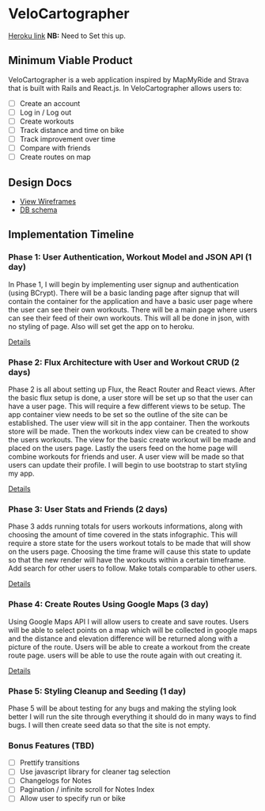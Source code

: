# VeloCartographer

[Heroku link][heroku] **NB:** Need to Set this up.

[heroku]: http://www.herokuapp.com

## Minimum Viable Product

VeloCartographer is a web application inspired by MapMyRide and Strava that is
built with Rails and React.js. In VeloCartographer allows users to:

<!-- This is a Markdown checklist. Use it to keep track of your progress! -->

- [ ] Create an account
- [ ] Log in / Log out
- [ ] Create workouts
- [ ] Track distance and time on bike
- [ ] Track improvement over time
- [ ] Compare with friends
- [ ] Create routes on map

## Design Docs
* [View Wireframes][view]
* [DB schema][schema]

[view]: ./docs/views.md
[schema]: ./docs/schema.md

## Implementation Timeline

### Phase 1: User Authentication, Workout Model and JSON API (1 day)

In Phase 1, I will begin by implementing user signup and authentication (using
BCrypt). There will be a basic landing page after signup that will contain the
container for the application and have a basic user page where the user can
see their own workouts. There will be a main page where users can see their
feed of their own workouts. This will all be done in json, with no styling of
page. Also will set get the app on to heroku.

[Details][phase-one]

### Phase 2: Flux Architecture with User and Workout CRUD (2 days)

Phase 2 is all about setting up Flux, the React Router and React views. After
the basic flux setup is done, a user store will be set up so that the user can
have a user page. This will require a few different views to be setup. The app container view needs to be set so the outline of the site can be established.
The user view will sit in the app container. Then the workouts store will be
made. Then the workouts index view can be created to show the users workouts.
The view for the basic create workout will be made and placed on the users
page. Lastly the users feed on the home page will combine workouts for friends
and user. A user view will be made so that users can update their profile.
I will begin to use bootstrap to start styling my app.

[Details][phase-two]

### Phase 3: User Stats and Friends (2 days)

Phase 3 adds running totals for users workouts informations, along with
choosing the amount of time covered in the stats infographic. This will require
a store state for the users workout totals to be made that will show on the
users page. Choosing the time frame will cause this state to update so that
the new render will have the workouts within a certain timeframe. Add search
for other users to follow. Make totals comparable to other users.

[Details][phase-three]

### Phase 4: Create Routes Using Google Maps (3 day)

Using Google Maps API I will allow users to create and save routes. Users will
be able to select points on a map which will be collected in google maps and
the distance and elevation difference will be returned along with a picture of
the route. Users will be able to create a workout from the create route page.
users will be able to use the route again with out creating it.

[Details][phase-four]

### Phase 5: Styling Cleanup and Seeding (1 day)

Phase 5 will be about testing for any bugs and making the styling look better
I will run the site through everything it should do in many ways to find bugs.
I will then create seed data so that the site is not empty.


### Bonus Features (TBD)
- [ ] Prettify transitions
- [ ] Use javascript library for cleaner tag selection
- [ ] Changelogs for Notes
- [ ] Pagination / infinite scroll for Notes Index
- [ ] Allow user to specify run or bike

[phase-one]: ./docs/phases/phase1.md
[phase-two]: ./docs/phases/phase2.md
[phase-three]: ./docs/phases/phase3.md
[phase-four]: ./docs/phases/phase4.md
